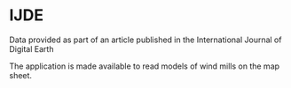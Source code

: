 # IJDE
Data provided as part of an article published in the International Journal of Digital Earth

The application is made available to read models of wind mills on the map sheet.
